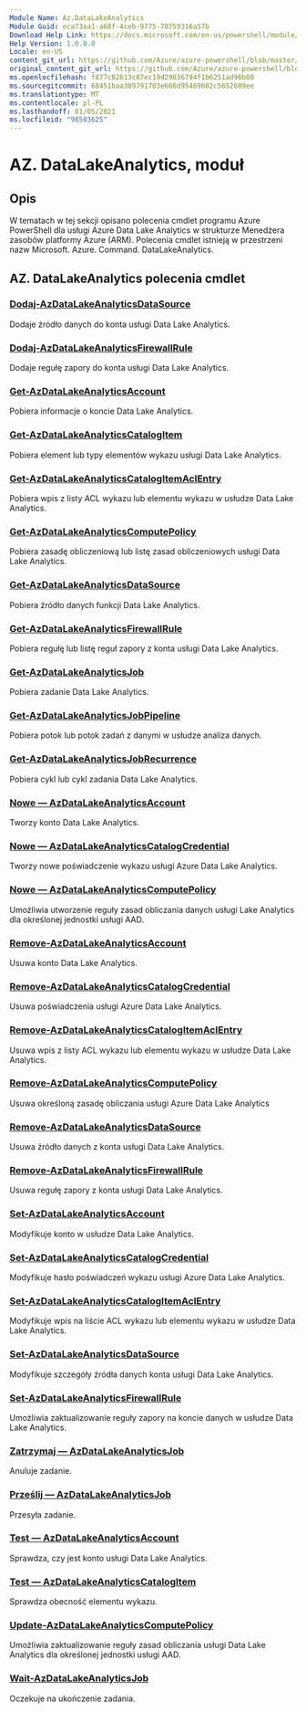 ```yaml
---
Module Name: Az.DataLakeAnalytics
Module Guid: eca73aa1-a68f-4ceb-9775-70759316a57b
Download Help Link: https://docs.microsoft.com/en-us/powershell/module/az.datalakeanalytics
Help Version: 1.0.0.0
Locale: en-US
content_git_url: https://github.com/Azure/azure-powershell/blob/master/src/DataLakeAnalytics/DataLakeAnalytics/help/Az.DataLakeAnalytics.md
original_content_git_url: https://github.com/Azure/azure-powershell/blob/master/src/DataLakeAnalytics/DataLakeAnalytics/help/Az.DataLakeAnalytics.md
ms.openlocfilehash: f877c82613c07ec19d29836794f1b6251ad96b08
ms.sourcegitcommit: 68451baa389791703e666d95469602c5652609ee
ms.translationtype: MT
ms.contentlocale: pl-PL
ms.lasthandoff: 01/05/2021
ms.locfileid: "98503625"
---
```

# AZ. DataLakeAnalytics, moduł
## Opis
W tematach w tej sekcji opisano polecenia cmdlet programu Azure PowerShell dla usługi Azure Data Lake Analytics w strukturze Menedżera zasobów platformy Azure (ARM). Polecenia cmdlet istnieją w przestrzeni nazw Microsoft. Azure. Command. DataLakeAnalytics.

## AZ. DataLakeAnalytics polecenia cmdlet
### [Dodaj-AzDataLakeAnalyticsDataSource](Add-AzDataLakeAnalyticsDataSource.md)
Dodaje źródło danych do konta usługi Data Lake Analytics.

### [Dodaj-AzDataLakeAnalyticsFirewallRule](Add-AzDataLakeAnalyticsFirewallRule.md)
Dodaje regułę zapory do konta usługi Data Lake Analytics.

### [Get-AzDataLakeAnalyticsAccount](Get-AzDataLakeAnalyticsAccount.md)
Pobiera informacje o koncie Data Lake Analytics.

### [Get-AzDataLakeAnalyticsCatalogItem](Get-AzDataLakeAnalyticsCatalogItem.md)
Pobiera element lub typy elementów wykazu usługi Data Lake Analytics.

### [Get-AzDataLakeAnalyticsCatalogItemAclEntry](Get-AzDataLakeAnalyticsCatalogItemAclEntry.md)
Pobiera wpis z listy ACL wykazu lub elementu wykazu w usłudze Data Lake Analytics.

### [Get-AzDataLakeAnalyticsComputePolicy](Get-AzDataLakeAnalyticsComputePolicy.md)
Pobiera zasadę obliczeniową lub listę zasad obliczeniowych usługi Data Lake Analytics.

### [Get-AzDataLakeAnalyticsDataSource](Get-AzDataLakeAnalyticsDataSource.md)
Pobiera źródło danych funkcji Data Lake Analytics.

### [Get-AzDataLakeAnalyticsFirewallRule](Get-AzDataLakeAnalyticsFirewallRule.md)
Pobiera regułę lub listę reguł zapory z konta usługi Data Lake Analytics.

### [Get-AzDataLakeAnalyticsJob](Get-AzDataLakeAnalyticsJob.md)
Pobiera zadanie Data Lake Analytics.

### [Get-AzDataLakeAnalyticsJobPipeline](Get-AzDataLakeAnalyticsJobPipeline.md)
Pobiera potok lub potok zadań z danymi w usłudze analiza danych.

### [Get-AzDataLakeAnalyticsJobRecurrence](Get-AzDataLakeAnalyticsJobRecurrence.md)
Pobiera cykl lub cykl zadania Data Lake Analytics.

### [Nowe — AzDataLakeAnalyticsAccount](New-AzDataLakeAnalyticsAccount.md)
Tworzy konto Data Lake Analytics.

### [Nowe — AzDataLakeAnalyticsCatalogCredential](New-AzDataLakeAnalyticsCatalogCredential.md)
Tworzy nowe poświadczenie wykazu usługi Azure Data Lake Analytics.

### [Nowe — AzDataLakeAnalyticsComputePolicy](New-AzDataLakeAnalyticsComputePolicy.md)
Umożliwia utworzenie reguły zasad obliczania danych usługi Lake Analytics dla określonej jednostki usługi AAD.

### [Remove-AzDataLakeAnalyticsAccount](Remove-AzDataLakeAnalyticsAccount.md)
Usuwa konto Data Lake Analytics.

### [Remove-AzDataLakeAnalyticsCatalogCredential](Remove-AzDataLakeAnalyticsCatalogCredential.md)
Usuwa poświadczenia usługi Azure Data Lake Analytics.

### [Remove-AzDataLakeAnalyticsCatalogItemAclEntry](Remove-AzDataLakeAnalyticsCatalogItemAclEntry.md)
Usuwa wpis z listy ACL wykazu lub elementu wykazu w usłudze Data Lake Analytics.

### [Remove-AzDataLakeAnalyticsComputePolicy](Remove-AzDataLakeAnalyticsComputePolicy.md)
Usuwa określoną zasadę obliczania usługi Azure Data Lake Analytics

### [Remove-AzDataLakeAnalyticsDataSource](Remove-AzDataLakeAnalyticsDataSource.md)
Usuwa źródło danych z konta usługi Data Lake Analytics.

### [Remove-AzDataLakeAnalyticsFirewallRule](Remove-AzDataLakeAnalyticsFirewallRule.md)
Usuwa regułę zapory z konta usługi Data Lake Analytics.

### [Set-AzDataLakeAnalyticsAccount](Set-AzDataLakeAnalyticsAccount.md)
Modyfikuje konto w usłudze Data Lake Analytics.

### [Set-AzDataLakeAnalyticsCatalogCredential](Set-AzDataLakeAnalyticsCatalogCredential.md)
Modyfikuje hasło poświadczeń wykazu usługi Azure Data Lake Analytics.

### [Set-AzDataLakeAnalyticsCatalogItemAclEntry](Set-AzDataLakeAnalyticsCatalogItemAclEntry.md)
Modyfikuje wpis na liście ACL wykazu lub elementu wykazu w usłudze Data Lake Analytics.

### [Set-AzDataLakeAnalyticsDataSource](Set-AzDataLakeAnalyticsDataSource.md)
Modyfikuje szczegóły źródła danych konta usługi Data Lake Analytics.

### [Set-AzDataLakeAnalyticsFirewallRule](Set-AzDataLakeAnalyticsFirewallRule.md)
Umożliwia zaktualizowanie reguły zapory na koncie danych w usłudze Data Lake Analytics.

### [Zatrzymaj — AzDataLakeAnalyticsJob](Stop-AzDataLakeAnalyticsJob.md)
Anuluje zadanie.

### [Prześlij — AzDataLakeAnalyticsJob](Submit-AzDataLakeAnalyticsJob.md)
Przesyła zadanie.

### [Test — AzDataLakeAnalyticsAccount](Test-AzDataLakeAnalyticsAccount.md)
Sprawdza, czy jest konto usługi Data Lake Analytics.

### [Test — AzDataLakeAnalyticsCatalogItem](Test-AzDataLakeAnalyticsCatalogItem.md)
Sprawdza obecność elementu wykazu.

### [Update-AzDataLakeAnalyticsComputePolicy](Update-AzDataLakeAnalyticsComputePolicy.md)
Umożliwia zaktualizowanie reguły zasad obliczania usługi Data Lake Analytics dla określonej jednostki usługi AAD.

### [Wait-AzDataLakeAnalyticsJob](Wait-AzDataLakeAnalyticsJob.md)
Oczekuje na ukończenie zadania.

